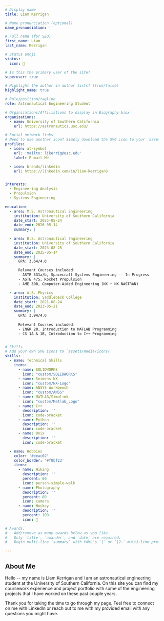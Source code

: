 ```yaml
---
# Display name
title: Liam Kerrigan

# Name pronunciation (optional)
name_pronunciation: ''

# Full name (for SEO)
first_name: Liam
last_name: Kerrigan

# Status emoji
status:
  icon: 🚀

# Is this the primary user of the site?
superuser: true

# Highlight the author in author lists? (true/false)
highlight_name: true

# Role/position/tagline
role: Astronautical Engineering Student

# Organizations/Affiliations to display in Biography blox
organizations:
  - name: University of Southern California
    url: https://astronautics.usc.edu/

# Social network links
# Need to use another icon? Simply download the SVG icon to your `assets/media/icons/` folder.
profiles:
  - icon: at-symbol
    url: 'mailto: ljkerrig@usc.edu'
    label: E-mail Me

  - icon: brands/linkedin
    url: https://linkedin.com/in/liam-kerrigan0


interests:
  - Engineering Analysis
  - Propulsion
  - Systems Engineering

education:
  - area: M.S. Astronautical Engineering
    institution: University of Southern California
    date_start: 2025-08-24
    date_end: 2026-05-14
    summary: |
    
  - area: B.S. Astronautical Engineering
    institution: University of Southern California
    date_start: 2023-08-25
    date_end: 2025-05-14
    summary: |
      GPA: 3.64/4.0

      Relevant Courses included:
      - ASTE 331a/b, Spacecraft Systems Engineering -- In Progress
      - ASTE 475, Rocket Propulsion
      - AME 308, Computer-Aided Engineering (NX + NX NASTRAN)

  - area: A.S. Physics
    institution: Saddleback College
    date_start: 2021-08-24
    date_end: 2023-05-21
    summary: |
      GPA: 3.94/4.0
      
      Relevant Courses included:
      - ENGR 20, Introduction to MATLAB Programming
      - CS 1A & 1B, Introduction to C++ Programming


# Skills
# Add your own SVG icons to `assets/media/icons/`
skills:
  - name: Technical Skills
    items:
      - name: SOLIDWORKS
        icon: "custom/SOLIDWORKS"
      - name: Seimens NX
        icon: "custom/NX-Logo"
      - name: ANSYS Workbench
        icon: "custom/ANSS"
      - name: MATLAB/Simulink
        icon: "custom/Matlab_Logo"
      - name: C++
        description: ''
        icon: code-bracket
      - name: Python
        description: ''
        icon: code-bracket
      - name: Unix
        description: ''
        icon: code-bracket

  - name: Hobbies
    color: '#eeac02'
    color_border: '#f0bf23'
    items:
      - name: Hiking
        description: ''
        percent: 60
        icon: person-simple-walk
      - name: Photography
        description: ''
        percent: 80
        icon: camera
      - name: Hockey
        description: ''
        percent: 100
        icon: 🏒

# Awards.
#   Add/remove as many awards below as you like.
#   Only `title`, `awarder`, and `date` are required.
#   Begin multi-line `summary` with YAML's `|` or `|2-` multi-line prefix and indent 2 spaces below.

---
```


## About Me
Hello -- my name is Liam Kerrigan and I am an astronautical engineering student at the University of Southern California. On this site you can find my coursework experience and project portfolio with some of the engineering projects that I have worked on these past couple years.

Thank you for taking the time to go through my page. Feel free to connect on me with LinkedIn or reach out to me with my provided email with any questions you might have.
